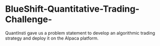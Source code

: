 # BlueShift-Quantitative-Trading-Challenge-
QuantInsti gave us a problem statement to develop an algorithmic trading strategy and deploy it on the Alpaca platform.
